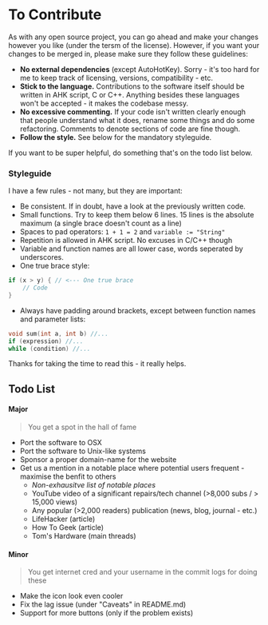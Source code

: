 # To Contribute

As with any open source project, you can go ahead and make your changes however you like (under the tersm of the license). However, if you want your changes to be merged in, please make sure they follow these guidelines:

* **No external dependencies** (except AutoHotKey). Sorry - it's too hard for me to keep track of licensing, versions, compatibility - etc.
* **Stick to the language.** Contributions to the software itself should be written in AHK script, C or C++. Anything besides these languages won't be accepted - it makes the codebase messy.
* **No excessive commenting.** If your code isn't written clearly enough that people understand what it does, rename some things and do some refactoring. Comments to denote sections of code are fine though.
* **Follow the style.** See below for the mandatory styleguide.

If you want to be super helpful, do something that's on the todo list below.

### Styleguide

I have a few rules - not many, but they are important:

* Be consistent. If in doubt, have a look at the previously written code.
* Small functions. Try to keep them below 6 lines. 15 lines is the absolute maximum (a single brace doesn't count as a line)
* Spaces to pad operators: `1 + 1 = 2` and `variable := "String"`
* Repetition is allowed in AHK script. No excuses in C/C++ though
* Variable and function names are all lower case, words seperated by underscores.
* One true brace style:
```c
if (x > y) { // <--- One true brace
    // Code
}
```
* Always have padding around brackets, except between function names and parameter lists:
```c
void sum(int a, int b) //...
if (expression) //...
while (condition) //...
```

Thanks for taking the time to read this - it really helps.

## Todo List

#### Major
> You get a spot in the hall of fame

* Port the software to OSX
* Port the software to Unix-like systems
* Sponsor a proper domain-name for the website
* Get us a mention in a notable place where potential users frequent - maximise the benfit to others
    + *Non-exhausitve list of notable places*
    + YouTube video of a significant repairs/tech channel (>8,000 subs / > 15,000 views)
    + Any popular (>2,000 readers) publication (news, blog, journal - etc.)
    + LifeHacker (article)
    * How To Geek (article)
    + Tom's Hardware (main threads)

#### Minor
> You get internet cred and your username in the commit logs for doing these

* Make the icon look even cooler
* Fix the lag issue (under "Caveats" in README.md)
* Support for more buttons (only if the problem exists)
